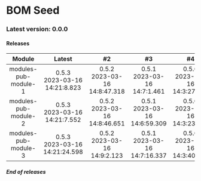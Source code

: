 # BOM Seed

### Latest version: 0.0.0

#### Releases
                
| Module | Latest | #2 | #3 | #4 | #5 |
| :----: | :----: | :----: | :----: | :----: | :----: |
| modules-pub-module-1 | 0.5.3<br> 2023-03-16<br> 14:21:8.823 | 0.5.2<br> 2023-03-16<br> 14:8:47.318 | 0.5.1<br> 2023-03-16<br> 14:7:1.461 | 0.5.0<br> 2023-03-16<br> 14:3:27.701 | 0.4.3<br> 2023-03-16<br> 13:34:42.963 |
| modules-pub-module-2 | 0.5.3<br> 2023-03-16<br> 14:21:7.552 | 0.5.2<br> 2023-03-16<br> 14:8:46.651 | 0.5.1<br> 2023-03-16<br> 14:6:59.309 | 0.5.0<br> 2023-03-16<br> 14:3:23.903 | 0.4.3<br> 2023-03-16<br> 13:34:41.776 |
| modules-pub-module-3 | 0.5.3<br> 2023-03-16<br> 14:21:24.598 | 0.5.2<br> 2023-03-16<br> 14:9:2.123 | 0.5.1<br> 2023-03-16<br> 14:7:16.337 | 0.5.0<br> 2023-03-16<br> 14:3:40.145 | 0.4.3<br> 2023-03-16<br> 13:34:59.152 |
                
                
##### End of releases

